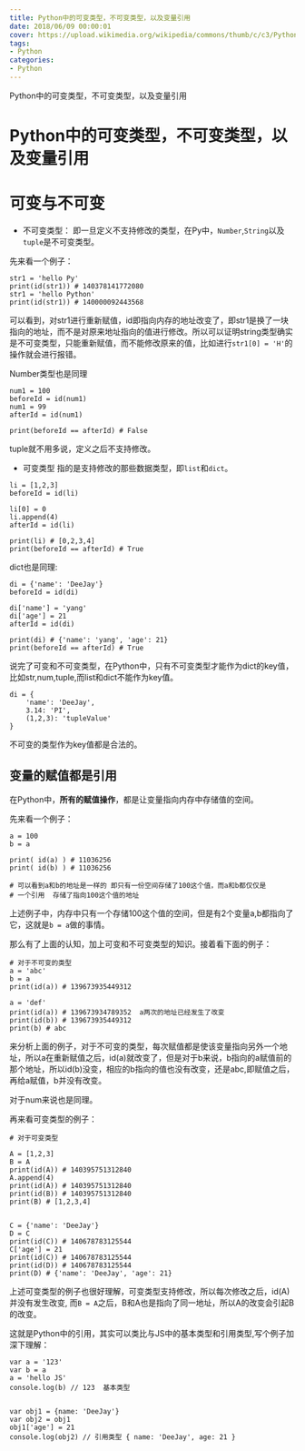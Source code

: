 ```yaml
---
title: Python中的可变类型，不可变类型，以及变量引用
date: 2018/06/09 00:00:01
cover: https://upload.wikimedia.org/wikipedia/commons/thumb/c/c3/Python-logo-notext.svg/1200px-Python-logo-notext.svg.png
tags: 
- Python
categories: 
- Python
---
```

Python中的可变类型，不可变类型，以及变量引用
<!--more-->
# Python中的可变类型，不可变类型，以及变量引用

# 可变与不可变

- 不可变类型：
即一旦定义不支持修改的类型，在Py中，`Number`,`String`以及`tuple`是不可变类型。

先来看一个例子：

```
str1 = 'hello Py'
print(id(str1)) # 140378141772080
str1 = 'hello Python'
print(id(str1)) # 140000092443568

```

可以看到，对str1进行重新赋值，id即指向内存的地址改变了，即str1是换了一块指向的地址，而不是对原来地址指向的值进行修改。所以可以证明string类型确实是不可变类型，只能重新赋值，而不能修改原来的值，比如进行`str1[0] = 'H'`的操作就会进行报错。

Number类型也是同理
```
num1 = 100
beforeId = id(num1)
num1 = 99
afterId = id(num1)

print(beforeId == afterId) # False 
```
tuple就不用多说，定义之后不支持修改。


- 可变类型
指的是支持修改的那些数据类型，即`list`和`dict`。

```
li = [1,2,3]
beforeId = id(li)

li[0] = 0
li.append(4)
afterId = id(li)

print(li) # [0,2,3,4]
print(beforeId == afterId) # True

```

dict也是同理:
```
di = {'name': 'DeeJay'}
beforeId = id(di)

di['name'] = 'yang'
di['age'] = 21
afterId = id(di)

print(di) # {'name': 'yang', 'age': 21}
print(beforeId == afterId) # True
```

说完了可变和不可变类型，在Python中，只有不可变类型才能作为dict的key值，比如str,num,tuple,而list和dict不能作为key值。

```
di = {
    'name': 'DeeJay',
    3.14: 'PI',
    (1,2,3): 'tupleValue'
}
```
不可变的类型作为key值都是合法的。


## 变量的赋值都是引用

在Python中，**所有的赋值操作**，都是让变量指向内存中存储值的空间。

先来看一个例子：

```
a = 100
b = a

print( id(a) ) # 11036256
print( id(b) ) # 11036256

# 可以看到a和b的地址是一样的 即只有一份空间存储了100这个值，而a和b都仅仅是
# 一个引用  存储了指向100这个值的地址
```

上述例子中，内存中只有一个存储100这个值的空间，但是有2个变量a,b都指向了它，这就是`b = a`做的事情。

那么有了上面的认知，加上可变和不可变类型的知识。接着看下面的例子：

```
# 对于不可变的类型
a = 'abc'
b = a
print(id(a)) # 139673935449312

a = 'def'
print(id(a)) # 139673934789352  a两次的地址已经发生了改变
print(id(b)) # 139673935449312
print(b) # abc
```

来分析上面的例子，对于不可变的类型，每次赋值都是使该变量指向另外一个地址，所以a在重新赋值之后，id(a)就改变了，但是对于b来说，b指向的a赋值前的那个地址，所以id(b)没变，相应的b指向的值也没有改变，还是abc,即赋值之后，再给a赋值，b并没有改变。

对于num来说也是同理。

再来看可变类型的例子：
```
# 对于可变类型

A = [1,2,3]
B = A
print(id(A)) # 140395751312840
A.append(4)
print(id(A)) # 140395751312840
print(id(B)) # 140395751312840
print(B) # [1,2,3,4]


C = {'name': 'DeeJay'}
D = C
print(id(C)) # 140678783125544
C['age'] = 21
print(id(C)) # 140678783125544
print(id(D)) # 140678783125544
print(D) # {'name': 'DeeJay', 'age': 21}
```

上述可变类型的例子也很好理解，可变类型支持修改，所以每次修改之后，id(A)并没有发生改变, 而`B = A`之后，B和A也是指向了同一地址，所以A的改变会引起B的改变。

这就是Python中的引用，其实可以类比与JS中的基本类型和引用类型,写个例子加深下理解：
```
var a = '123'
var b = a
a = 'hello JS'
console.log(b) // 123  基本类型


var obj1 = {name: 'DeeJay'}
var obj2 = obj1
obj1['age'] = 21
console.log(obj2) // 引用类型 { name: 'DeeJay', age: 21 }
```

